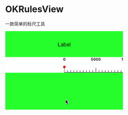 # OKRulesView
一款简单的标尺工具

![OKRulesView](https://github.com/Herb-Sun/OKRulesView/blob/master/OKRulesView.gif)
